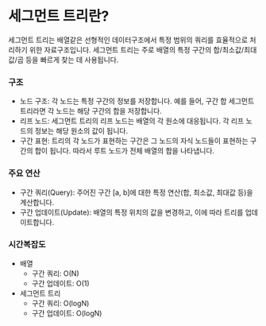 # 세그먼트 트리란?

세그먼트 트리는 배열같은 선형적인 데이터구조에서 특정 범위의 쿼리를 효율적으로 처리하기 위한 자료구조입니다. 세그먼트 트리는 주로 배열의 특정 구간의 합/최소값/최대값/곱 등을 빠르게 찾는 데 사용됩니다.

### 구조
- 노드 구조: 각 노드는 특정 구간의 정보를 저장합니다. 예를 들어, 구간 합 세그먼트 트리라면 각 노드는 해당 구간의 합을 저장합니다.
- 리프 노드: 세그먼트 트리의 리프 노드는 배열의 각 원소에 대응됩니다. 각 리프 노드의 정보는 해당 원소의 값이 됩니다.
- 구간 표현: 트리의 각 노드가 표현하는 구간은 그 노드의 자식 노드들이 표현하는 구간의 합이 됩니다. 따라서 루트 노드가 전체 배열의 합을 나타냅니다.

### 주요 연산
- 구간 쿼리(Query): 주어진 구간 [a, b]에 대한 특정 연산(합, 최소값, 최대값 등)을 계산합니다.
- 구간 업데이트(Update): 배열의 특정 위치의 값을 변경하고, 이에 따라 트리를 업데이트합니다.

### 시간복잡도
- 배열
  - 구간 쿼리: O(N)
  - 구간 업데이트: O(1)
- 세그먼트 트리
  - 구간 쿼리: O(logN)
  - 구간 업데이트: O(logN)

